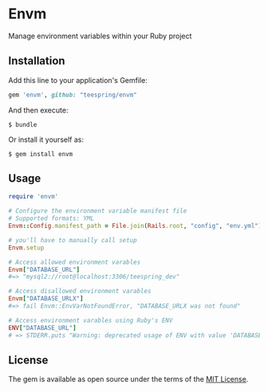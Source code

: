# Envm

Manage environment variables within your Ruby project

## Installation

Add this line to your application's Gemfile:

```ruby
gem 'envm', github: "teespring/envm"
```

And then execute:

    $ bundle

Or install it yourself as:

    $ gem install envm

## Usage

```ruby
require 'envm'

# Configure the environment variable manifest file
# Supported formats: YML
Envm::Config.manifest_path = File.join(Rails.root, "config", "env.yml")

# you'll have to manually call setup
Envm.setup

# Access allowed environment varables
Envm["DATABASE_URL"]
#=> "mysql2://root@localhost:3306/teespring_dev"

# Access disallowed environment varables
Envm["DATABASE_URLX"]
#=> fail Envm::EnvVarNotFoundError, "DATABASE_URLX was not found"

# Access environment varables using Ruby's ENV
ENV["DATABASE_URL"]
# => STDERR.puts "Warning: deprecated usage of ENV with value 'DATABASE_URL'"
```

## License

The gem is available as open source under the terms of the [MIT License](http://opensource.org/licenses/MIT).
